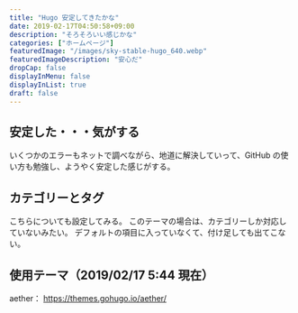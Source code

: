```yaml
---
title: "Hugo 安定してきたかな"
date: 2019-02-17T04:50:58+09:00
description: "そろそろいい感じかな"
categories: ["ホームページ"]
featuredImage: "/images/sky-stable-hugo_640.webp"
featuredImageDescription: "安心だ"
dropCap: false
displayInMenu: false
displayInList: true
draft: false
---
```

## 安定した・・・気がする
いくつかのエラーもネットで調べながら、地道に解決していって、GitHub の使い方も勉強し、ようやく安定した感じがする。

## カテゴリーとタグ
こちらについても設定してみる。
このテーマの場合は、カテゴリーしか対応していないみたい。
デフォルトの項目に入っていなくて、付け足しても出てこない。

## 使用テーマ（2019/02/17  5:44 現在）
aether： https://themes.gohugo.io/aether/

